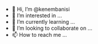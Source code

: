 - 👋 Hi, I’m @kenembanisi
- 👀 I’m interested in ...
- 🌱 I’m currently learning ...
- 💞️ I’m looking to collaborate on ...
- 📫 How to reach me ...

<!---
kenembanisi/kenembanisi is a ✨ special ✨ repository because its `README.md` (this file) appears on your GitHub profile.
You can click the Preview link to take a look at your changes.
--->
